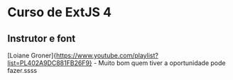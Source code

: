 Curso de ExtJS 4  
================

Instrutor e font
---------------

[Loiane Groner]{https://www.youtube.com/playlist?list=PL402A9DC881FB26F9} - Muito bom quem tiver a oportunidade pode fazer.ssss




